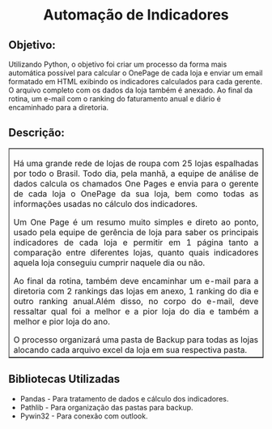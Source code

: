 <h1 align="center">Automação de Indicadores</h1>
<p><h2>Objetivo:</h2> Utilizando Python, o objetivo foi criar um processo da forma mais automática possível para calcular o OnePage de cada loja e enviar um email formatado em HTML exibindo os indicadores calculados para cada gerente. O arquivo completo com os dados da loja também é anexado.
Ao final da rotina, um e-mail com o ranking do faturamento anual e diário é encaminhado para a diretoria.</p>
<p></p>
<h2>Descrição:</h2>
<table width="200px" border="1">
  <tr><td>
<p style="text-align: justify;">Há uma grande rede de lojas de roupa com 25 lojas espalhadas por todo o Brasil. Todo dia, pela manhã, a equipe de análise de dados calcula os chamados One Pages e envia para o gerente de cada loja o OnePage da sua loja, bem como todas as informações usadas no cálculo dos indicadores.</p> 
<p style="text-align: justify;">Um One Page é um resumo muito simples e direto ao ponto, usado pela equipe de gerência de loja para saber os principais indicadores de cada loja e permitir em 1 página tanto a comparação entre diferentes lojas, quanto quais indicadores aquela loja conseguiu cumprir naquele dia ou não.</p>
<p style="text-align: justify;">Ao final da rotina, também deve encaminhar um e-mail para a diretoria com 2 rankings das lojas em anexo, 1 ranking do dia e outro ranking anual.Além disso, no corpo do e-mail, deve ressaltar qual foi a melhor e a pior loja do dia e também a melhor e pior loja do ano.</p> 
O processo organizará uma pasta de Backup para todas as lojas alocando cada arquivo excel da loja em sua respectiva pasta.
  </td></tr>
</table>

<h2>Bibliotecas Utilizadas</h2>
<ul>
<li>Pandas - Para tratamento de dados e cálculo dos indicadores.</li>
<li>Pathlib - Para organização das pastas para backup.</li>
<li>Pywin32 - Para conexão com outlook.</li>
</ul>



